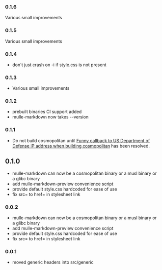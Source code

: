 ### 0.1.6

Various small improvements

### 0.1.5

Various small improvements

### 0.1.4

* don't just crash on -i if style.css is not present

### 0.1.3

* Various small improvements

### 0.1.2

* prebuilt binaries CI support added
* mulle-markdown now takes --version

### 0.1.1

* Do not build cosmopolitan until [Funny callback to US Department of Defense IP address when building cosmopolitan](https://github.com/jart/cosmopolitan/issues/743) has been resolved.


## 0.1.0

* mulle-markdown can now be a cosmopolitan binary or a musl binary or a glibc binary
* add mulle-markdown-preview convenience script
* provide default style.css hardcoded for ease of use
* fix src= to href= in stylesheet link


### 0.0.2

* mulle-markdown can now be a cosmopolitan binary or a musl binary or a glibc binary
* add mulle-markdown-preview convenience script
* provide default style.css hardcoded for ease of use
* fix src= to href= in stylesheet link

### 0.0.1

* moved generic headers into src/generic
